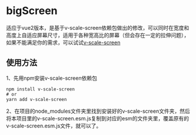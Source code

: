 # bigScreen
适应于vue2版本，是基于v-scale-screen依赖包做出的修改，可以同时在宽度和高度上自适应屏幕尺寸，适用于各种宽高比的屏幕（但会存在一定的拉伸问题），如果不能满足你的需求，可以试试[v-scale-screen](https://github.com/Alfred-Skyblue/v-scale-screen)

## 使用方法

1、先用npm安装v-scale-screen依赖包
```
npm install v-scale-screen
# or
yarn add v-scale-screen
```
2、在项目的node_modules文件夹里找到安装好的v-scale-screen文件夹，然后将本项目里的v-scale-screen.esm.js复制到对应的esm的文件夹里，覆盖原有的v-scale-screen.esm.js文件，就可以了。
